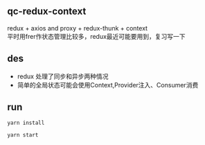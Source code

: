 ## qc-redux-context
redux + axios and proxy + redux-thunk + context    
平时用frer作状态管理比较多，redux最近可能要用到，复习写一下    



## des
* redux 处理了同步和异步两种情况
* 简单的全局状态可能会使用Context,Provider注入、Consumer消费


## run
```
yarn install

yarn start

```